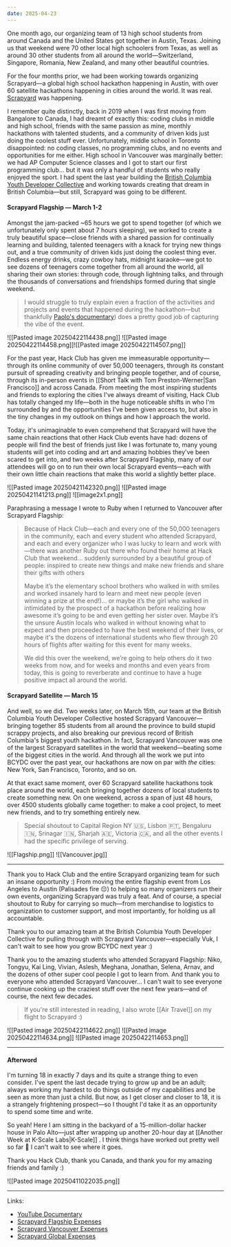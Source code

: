 ```yaml
---
date: 2025-04-23
---
```


One month ago, our organizing team of 13 high school students from around Canada and the United States got together in Austin, Texas. Joining us that weekend were 70 other local high schoolers from Texas, as well as around 30 other students from all around the world—Switzerland, Singapore, Romania, New Zealand, and many other beautiful countries.

For the four months prior, we had been working towards organizing Scrapyard—a global high school hackathon happening in Austin, with over 60 satellite hackathons happening in cities around the world. It was real. [Scrapyard](https://scrapyard.hackclub.com/) was happening.

I remember quite distinctly, back in 2019 when I was first moving from Bangalore to Canada, I had dreamt of exactly this: coding clubs in middle and high school, friends with the same passion as mine, monthly hackathons with talented students, and a community of driven kids just doing the coolest stuff ever. Unfortunately, middle school in Toronto disappointed: no coding classes, no programming clubs, and no events and opportunities for me either. High school in Vancouver was marginally better: we had AP Computer Science classes and I got to start our first programming club... but it was only a handful of students who really enjoyed the sport. I had spent the last year building the [British Columbia Youth Developer Collective](https://bcydc.ca/) and working towards creating that dream in British Columbia—but still, Scrapyard was going to be different.
#### Scrapyard Flagship — March 1-2

Amongst the jam-packed ~65 hours we got to spend together (of which we unfortunately only spent about 7 hours sleeping), we worked to create a truly beautiful space—close friends with a shared passion for continually learning and building, talented teenagers with a knack for trying new things out, and a true community of driven kids just doing the coolest thing ever. Endless energy drinks, crazy cowboy hats, midnight karaoke—we got to see dozens of teenagers come together from all around the world, all sharing their own stories: through code, through lightning talks, and through the thousands of conversations and friendships formed during that single weekend.

> I would struggle to truly explain even a fraction of the activities and projects and events that happened during the hackathon—but thankfully [Paolo's documentary](https://www.youtube.com/watch?v=8iM1W8kXrQA)) does a pretty good job of capturing the vibe of the event.

![[Pasted image 20250422114438.png]] ![[Pasted image 20250422114458.png]]![[Pasted image 20250422114507.png]]

For the past year, Hack Club has given me immeasurable opportunity—through its online community of over 50,000 teenagers, through its constant pursuit of spreading creativity and bringing people together, and of course, through its in-person events in [[Short Talk with Tom Preston-Werner|San Francisco]] and across Canada. From meeting the most inspiring students and friends to exploring the cities I've always dreamt of visiting, Hack Club has totally changed my life—both in the huge noticeable shifts in who I'm surrounded by and the opportunities I've been given access to, but also in the tiny changes in my outlook on things and how I approach the world.

Today, it's unimaginable to even comprehend that Scrapyard will have the same chain reactions that other Hack Club events have had: dozens of people will find the best of friends just like I was fortunate to, many young students will get into coding and art and amazing hobbies they've been scared to get into, and two weeks after Scrapyard Flagship, many of our attendees will go on to run their own local Scrapyard events—each with their own little chain reactions that make this world a slightly better place.

![[Pasted image 20250421142320.png]] ![[Pasted image 20250421141213.png]] ![[image2x1.png]]

Paraphrasing a message I wrote to Ruby when I returned to Vancouver after Scrapyard Flagship:

> Because of Hack Club—each and every one of the 50,000 teenagers in the community, each and every student who attended Scrapyard, and each and every organizer who I was lucky to learn and work with—there was another Ruby out there who found their home at Hack Club that weekend... suddenly surrounded by a beautiful group of people: inspired to create new things and make new friends and share their gifts with others
> 
> Maybe it’s the elementary school brothers who walked in with smiles and worked insanely hard to learn and meet new people (even winning a prize at the end!)… or maybe it’s the girl who walked in intimidated by the prospect of a hackathon before realizing how awesome it’s going to be and even getting her sister over. Maybe it’s the unsure Austin locals who walked in without knowing what to expect and then proceeded to have the best weekend of their lives, or maybe it's the dozens of international students who flew through 20 hours of flights after waiting for this event for many weeks.
> 
> We did this over the weekend, we’re going to help others do it two weeks from now, and for weeks and months and even years from today, this is going to reverberate and continue to have a huge positive impact all around the world.

#### Scrapyard Satellite — March 15

And well, so we did. Two weeks later, on March 15th, our team at the British Columbia Youth Developer Collective hosted Scrapyard Vancouver—bringing together 85 students from all around the province to build stupid scrappy projects, and also breaking our previous record of British Columbia's biggest youth hackathon. In fact, Scrapyard Vancouver was one of the largest Scrapyard satellites in the world that weekend—beating some of the biggest cities in the world. And through all the work we put into BCYDC over the past year, our hackathons are now on par with *the* cities: New York, San Francisco, Toronto, and so on.

At that exact same moment, over 60 Scrapyard satellite hackathons took place around the world, each bringing together dozens of local students to create something new. On one weekend, across a span of just 48 hours, over 4500 students globally came together: to make a cool project, to meet new friends, and to try something entirely new. 

> Special shoutout to Capital Region NY 🇺🇸, Lisbon 🇵🇹, Bengaluru 🇮🇳, Srinagar 🇮🇳, Sharjah 🇦🇪, Victoria 🇨🇦, and all the other events I had the specific privilege of serving.

![[Flagship.png]] ![[Vancouver.jpg]]

 ---
 
 Thank you to Hack Club and the entire Scrapyard organizing team for such an insane opportunity :) From moving the entire flagship event from Los Angeles to Austin (Palisades fire 😔) to helping so many organizers run their own events, organizing Scrapyard was truly a feat. And of course, a special shoutout to Ruby for carrying so much—from merchandise to logistics to organization to customer support, and most importantly, for holding us all accountable. 
 
 Thank you to our amazing team at the British Columbia Youth Developer Collective for pulling through with Scrapyard Vancouver—especially Vuk, I can't wait to see how you grow BCYDC next year :)

Thank you to the amazing students who attended Scrapyard Flagship: Niko, Tongyu, Kai Ling, Vivian, Aslesh, Meghana, Jonathan, Selena, Arnav, and the dozens of other super cool people I got to learn from. And thank you to everyone who attended Scrapyard Vancouver... I can't wait to see everyone continue cooking up the craziest stuff over the next few years—and of course, the next few decades.

> If you're still interested in reading, I also wrote [[Air Travel]] on my flight to Scrapyard :)

![[Pasted image 20250422114622.png]] ![[Pasted image 20250422114634.png]] ![[Pasted image 20250422114653.png]]

---
#### Afterword

I'm turning 18 in exactly 7 days and its quite a strange thing to even consider. I've spent the last decade trying to grow up and be an adult; always working my hardest to do things outside of my capabilities and be seen as more than just a child. But now, as I get closer and closer to 18, it is a strangely frightening prospect—so I thought I'd take it as an opportunity to spend some time and write.

So yeah! Here I am sitting in the backyard of a 15-million-dollar hacker house in Palo Alto—just after wrapping up another 20-hour day at [[Another Week at K-Scale Labs|K-Scale]] . I think things have worked out pretty well so far 🙂 I can't wait to see where it goes.

Thank you Hack Club, thank you Canada, and thank you for my amazing friends and family :)

![[Pasted image 20250411022035.png]]

---

Links:
- [YouTube Documentary](https://www.youtube.com/watch?v=8iM1W8kXrQA)
- [Scrapyard Flagship Expenses](https://hcb.hackclub.com/scrapyard)
- [Scrapyard Vancouver Expenses](https://hcb.hackclub.com/scrapyard-vancouver)
- [Scrapyard Global Expenses](https://hcb.hackclub.com/scrapyard-global-grant-distribution)